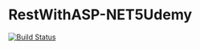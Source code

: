 # RestWithASP-NET5Udemy

[![Build Status](https://app.travis-ci.com/Leandr0Caetan0/RestWithASP-NET5Udemy.svg?branch=main)](https://app.travis-ci.com/Leandr0Caetan0/RestWithASP-NET5Udemy)
